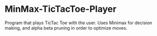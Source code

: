 # MinMax-TicTacToe-Player

Program that plays TicTac Toe with the user. Uses Minimax for decision making, and alpha beta pruning in order to optimize moves.
